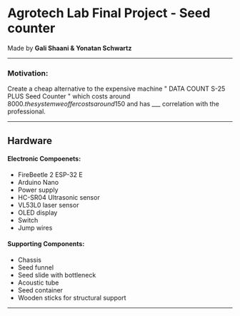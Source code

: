 # Agrotech Lab Final Project - Seed counter 
Made by **Gali Shaani & Yonatan Schwartz**

------------------------------------------------------------------------------------------------------------------------

### Motivation:
Create a cheap alternative to the expensive machine " DATA COUNT S-25 PLUS Seed Counter " which costs around 8000$.
the system we offer costs around 150$ and has ___ correlation with the professional.


------------------------------------------------------------------------------------------------------------------------
## Hardware
#### Electronic Compoenets: 
- FireBeetle 2 ESP-32 E
- Arduino Nano
- Power supply
- HC-SR04 Ultrasonic sensor
- VL53L0 laser sensor
- OLED display
- Switch
- Jump wires 


#### Supporting Components: 
- Chassis
- Seed funnel
- Seed slide with bottleneck
- Acoustic tube
- Seed container
- Wooden sticks for structural support
  
------------------------------------------------------------------------------------------------------------------------
